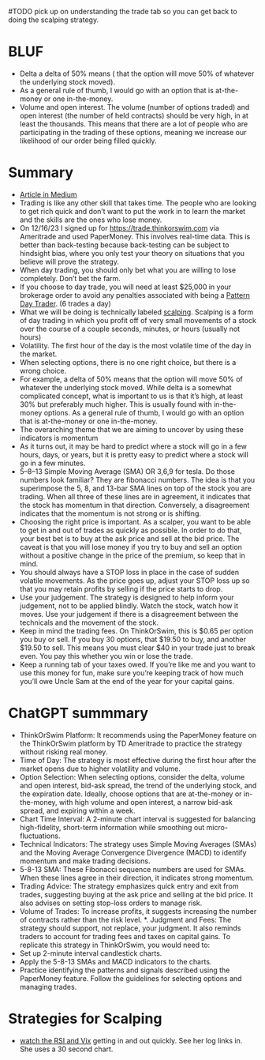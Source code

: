 #TODO pick up on understanding the trade tab so you can get back to doing the scalping strategy. 

# BLUF
* Delta a delta of 50% means ( that the option will move 50% of whatever the underlying stock moved). 
* As a general rule of thumb, I would go with an option that is at-the-money or one in-the-money.
* Volume and open interest. The volume (number of options traded) and open interest (the number of held contracts) should be very high, in at least the thousands. This means that there are a lot of people who are participating in the trading of these options, meaning we increase our likelihood of our order being filled quickly.
	
# Summary
* [Article in Medium](https://medium.com/@nicknikravesh/a-foolproof-strategy-to-make-money-day-trading-no-really-7896e365fd40)
* Trading is like any other skill that takes time. The people who are looking to get rich quick and don’t want to put the work in to learn the market and the skills are the ones who lose money. 
* On 12/16/23 I signed up for https://trade.thinkorswim.com via Ameritrade and used PaperMoney.  This involves real-time data.  This is better than back-testing because back-testing can be subject to hindsight bias, where you only test your theory on situations that you believe will prove the strategy.
* When day trading, you should only bet what you are willing to lose completely. Don’t bet the farm.
* If you choose to day trade, you will need at least $25,000 in your brokerage order to avoid any penalties associated with being a [Pattern Day Trader](https://www.investopedia.com/terms/p/patterndaytrader.asp). (6 trades a day)
* What we will be doing is technically labeled [scalping](https://www.investopedia.com/articles/trading/05/scalping.asp). Scalping is a form of day trading in which you profit off of very small movements of a stock over the course of a couple seconds, minutes, or hours (usually not hours)
* Volatility. The first hour of the day is the most volatile time of the day in the market.
* When selecting options, there is no one right choice, but there is a wrong choice.
* For example, a delta of 50% means that the option will move 50% of whatever the underlying stock moved. While delta is a somewhat complicated concept, what is important to us is that it’s high, at least 30% but preferably much higher. This is usually found with in-the-money options. As a general rule of thumb, I would go with an option that is at-the-money or one in-the-money.
* The overarching theme that we are aiming to uncover by using these indicators is momentum
* As it turns out, it may be hard to predict where a stock will go in a few hours, days, or years, but it is pretty easy to predict where a stock will go in a few minutes.
* 5–8–13 Simple Moving Average (SMA) OR 3,6,9 for tesla. Do those numbers look familiar? They are fibonacci numbers. The idea is that you superimpose the 5, 8, and 13-bar SMA lines on top of the stock you are trading. When all three of these lines are in agreement, it indicates that the stock has momentum in that direction. Conversely, a disagreement indicates that the momentum is not strong or is shifting.
* Choosing the right price is important. As a scalper, you want to be able to get in and out of trades as quickly as possible. In order to do that, your best bet is to buy at the ask price and sell at the bid price. The caveat is that you will lose money if you try to buy and sell an option without a positive change in the price of the premium, so keep that in mind.
* You should always have a STOP loss in place in the case of sudden volatile movements. As the price goes up, adjust your STOP loss up so that you may retain profits by selling if the price starts to drop.
* Use your judgement. The strategy is designed to help inform your judgement, not to be applied blindly. Watch the stock, watch how it moves. Use your judgement if there is a disagreement between the technicals and the movement of the stock.
* Keep in mind the trading fees. On ThinkOrSwim, this is $0.65 per option you buy or sell. If you buy 30 options, that $19.50 to buy, and another $19.50 to sell. This means you must clear $40 in your trade just to break even. You pay this whether you win or lose the trade.
* Keep a running tab of your taxes owed. If you’re like me and you want to use this money for fun, make sure you’re keeping track of how much you’ll owe Uncle Sam at the end of the year for your capital gains.

# ChatGPT summmary

* ThinkOrSwim Platform: It recommends using the PaperMoney feature on the ThinkOrSwim platform by TD Ameritrade to practice the strategy without risking real money.
* Time of Day: The strategy is most effective during the first hour after the market opens due to higher volatility and volume.
* Option Selection: When selecting options, consider the delta, volume and open interest, bid-ask spread, the trend of the underlying stock, and the expiration date. Ideally, choose options that are at-the-money or in-the-money, with high volume and open interest, a narrow bid-ask spread, and expiring within a week.
* Chart Time Interval: A 2-minute chart interval is suggested for balancing high-fidelity, short-term information while smoothing out micro-fluctuations.
* Technical Indicators: The strategy uses Simple Moving Averages (SMAs) and the Moving Average Convergence Divergence (MACD) to identify momentum and make trading decisions.
* 5-8-13 SMA: These Fibonacci sequence numbers are used for SMAs. When these lines agree in their direction, it indicates strong momentum.
* Trading Advice: The strategy emphasizes quick entry and exit from trades, suggesting buying at the ask price and selling at the bid price. It also advises on setting stop-loss orders to manage risk.
* Volume of Trades: To increase profits, it suggests increasing the number of contracts rather than the risk level.
*. Judgment and Fees: The strategy should support, not replace, your judgment. It also reminds traders to account for trading fees and taxes on capital gains.
To replicate this strategy in ThinkOrSwim, you would need to:
* Set up 2-minute interval candlestick charts.
* Apply the 5-8-13 SMAs and MACD indicators to the charts.
* Practice identifying the patterns and signals described using the PaperMoney feature.
Follow the guidelines for selecting options and managing trades.

# Strategies for Scalping

* [watch the RSI and Vix](https://www.youtube.com/watch?v=AVIGYXcbeas) getting in and out quickly.  See her log links in.  She uses a 30 second chart. 